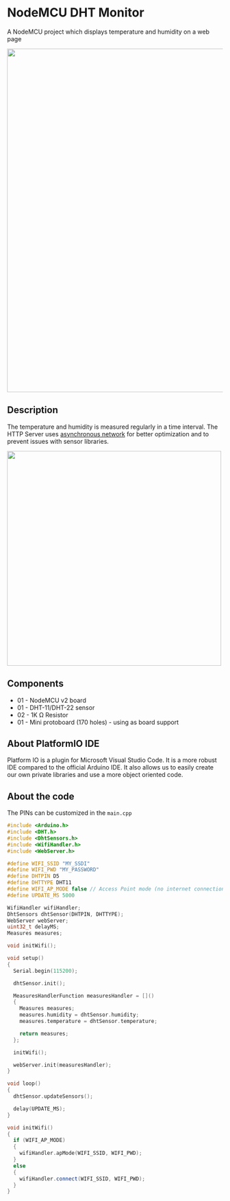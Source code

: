 # NodeMCU DHT Monitor
A NodeMCU project which displays temperature and humidity on a web page

<img src="https://github.com/vitorccs/nodemcu-dht/assets/9891961/4df5f647-7a65-4737-a752-f45732b97167" width="800">

## Description
The temperature and humidity is measured regularly in a time interval. The HTTP Server uses [asynchronous network](https://github.com/esphome/ESPAsyncWebServer) for better optimization and to prevent issues with sensor libraries.

<img src="https://github.com/vitorccs/nodemcu-dht/assets/9891961/cd229b49-1690-4b3c-838d-dc9824f74fd7" width="500">

## Components
* 01 - NodeMCU v2 board
* 01 - DHT-11/DHT-22 sensor
* 02 - 1K Ω Resistor
* 01 - Mini protoboard (170 holes) - using as board support

## About PlatformIO IDE
Platform IO is a plugin for Microsoft Visual Studio Code. It is a more robust IDE compared to the official Arduino IDE. It also allows us to easily create our own private libraries and use a more object oriented code.

## About the code
The PINs can be customized in the `main.cpp` 
```c++
#include <Arduino.h>
#include <DHT.h>
#include <DhtSensors.h>
#include <WifiHandler.h>
#include <WebServer.h>

#define WIFI_SSID "MY_SSDI"
#define WIFI_PWD "MY_PASSWORD"
#define DHTPIN D5
#define DHTTYPE DHT11
#define WIFI_AP_MODE false // Access Point mode (no internet connection)
#define UPDATE_MS 5000

WifiHandler wifiHandler;
DhtSensors dhtSensor(DHTPIN, DHTTYPE);
WebServer webServer;
uint32_t delayMS;
Measures measures;

void initWifi();

void setup()
{
  Serial.begin(115200);

  dhtSensor.init();

  MeasuresHandlerFunction measuresHandler = []()
  {
    Measures measures;
    measures.humidity = dhtSensor.humidity;
    measures.temperature = dhtSensor.temperature;

    return measures;
  };

  initWifi();

  webServer.init(measuresHandler);
}

void loop()
{
  dhtSensor.updateSensors();

  delay(UPDATE_MS);
}

void initWifi()
{
  if (WIFI_AP_MODE)
  {
    wifiHandler.apMode(WIFI_SSID, WIFI_PWD);
  }
  else
  {
    wifiHandler.connect(WIFI_SSID, WIFI_PWD);
  }
}
```
